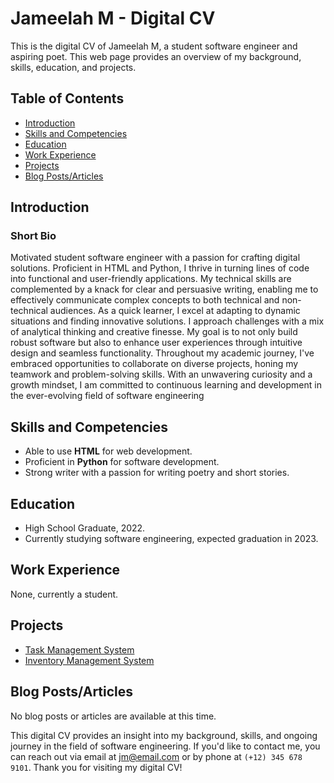 # Jameelah M - Digital CV

This is the digital CV of Jameelah M, a student software engineer and aspiring poet. This web page provides an overview of my background, skills, education, and projects.

## Table of Contents

- [Introduction](#introduction)
- [Skills and Competencies](#skills-and-competencies)
- [Education](#education)
- [Work Experience](#work-experience)
- [Projects](#projects)
- [Blog Posts/Articles](#blog-posts-articles)

## Introduction

### Short Bio

Motivated student software engineer with a passion for crafting digital solutions. Proficient in HTML and Python, I thrive in turning lines of code into functional and user-friendly applications.
My technical skills are complemented by a knack for clear and persuasive writing, enabling me to effectively communicate complex concepts to both technical and non-technical audiences.
As a quick learner, I excel at adapting to dynamic situations and finding innovative solutions. I approach challenges with a mix of analytical thinking and creative finesse.
My goal is to not only build robust software but also to enhance user experiences through intuitive design and seamless functionality.
Throughout my academic journey, I've embraced opportunities to collaborate on diverse projects, honing my teamwork and problem-solving skills.
With an unwavering curiosity and a growth mindset, I am committed to continuous learning and development in the ever-evolving field of software engineering

## Skills and Competencies

- Able to use **HTML** for web development.
- Proficient in **Python** for software development.
- Strong writer with a passion for writing poetry and short stories.

## Education

- High School Graduate, 2022.
- Currently studying software engineering, expected graduation in 2023.

## Work Experience

None, currently a student.

## Projects

- [Task Management System](https://github.com/magnacidium/pyproj/tree/main/t24)
- [Inventory Management System](https://github.com/magnacidium/pyproj/tree/main/t30)

## Blog Posts/Articles

No blog posts or articles are available at this time.

This digital CV provides an insight into my background, skills, and ongoing journey in the field of software engineering. If you'd like to contact me, you can reach out via email at [jm@email.com](mailto:jm@email.com) or by phone at `(+12) 345 678 9101`. Thank you for visiting my digital CV!
